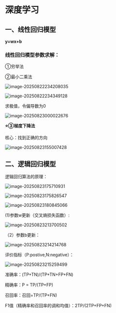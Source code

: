 # 深度学习

## 一、线性回归模型

**y=wx+b**

### 线性回归模型参数求解：

①穷举法

②最小二乘法

![image-20250822234208035](D:\postGrudate\postGrudate_study\img\0822\1.png)

![image-20250822234349128](D:\postGrudate\postGrudate_study\img\0822\2.png)

求极值，令偏导数为0

![image-20250823000022676](D:\postGrudate\postGrudate_study\img\0822\3.png)

**⭐③梯度下降法**

核心：找到正确的方向

![image-20250823155007428](D:\postGrudate\postGrudate_study\img\0822\4.png)

## 二、逻辑回归模型

逻辑回归算法的原理：

![image-20250823175710931](D:\postGrudate\postGrudate_study\img\0822\5.png)

![image-20250823175826547](D:\postGrudate\postGrudate_study\img\0822\6.png)

![image-20250823180845066](D:\postGrudate\postGrudate_study\img\0822\7.png)

(1)参数w更新（交叉熵损失函数）:

![image-20250823213700502](D:\postGrudate\postGrudate_study\img\0822\8.png)

（2）参数b更新：

![image-20250823214214768](D:\postGrudate\postGrudate_study\img\0822\9.png)

评价指标（P:postive,N:negative）：

![image-20250823215259499](D:\postGrudate\postGrudate_study\img\0822\10.png)

准确率：(TP+TN)/(TP+TN+FP+FN)

精确率：P = TP/(TP+FP)

召回率：召回=TP/(TP+FN)

F1值（精确率和召回率的调和均值）：2TP/(2TP+FP+FN)